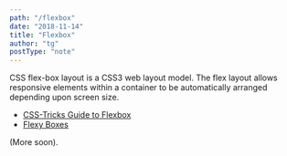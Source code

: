 ```yaml
---
path: "/flexbox"
date: "2018-11-14"
title: "Flexbox"
author: "tg"
postType: "note"
---
```


CSS flex-box layout is a CSS3 web layout model. The flex layout allows responsive elements within a container to be automatically arranged depending upon screen size.

- [CSS-Tricks Guide to Flexbox](https://css-tricks.com/snippets/css/a-guide-to-flexbox/)
- [Flexy Boxes](http://the-echoplex.net/flexyboxes/)

(More soon).
